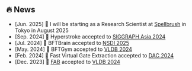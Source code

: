 ## 🔥 News

* [Jun. 2025] 📢 I will be starting as a Research Scientist at [Spellbrush](https://spellbrush.com) in Tokyo in August 2025
* [Sep. 2024] 🎉 Hyperstroke accepted to [SIGGRAPH Asia 2024](https://asia.siggraph.org/2024/)
* [Jul. 2024] 🎉 BFTBrain accepted to [NSDI 2025](https://www.usenix.org/conference/nsdi25)
* [May. 2024] 🎉 BFTGym accepted to [VLDB 2024](https://vldb.org/2024/)
* [Feb. 2024] 🎉 Fast Virtual Gate Extraction accepted to [DAC 2024](https://www.dac.com/)
* [Dec. 2023] 🎉 [FAB](https://scholar.google.com/citations?view_op=view_citation&hl=zh-CN&user=OuneFS8AAAAJ&citation_for_view=OuneFS8AAAAJ:u5HHmVD_uO8C) accepted to [VLDB 2024](https://vldb.org/2024/)
